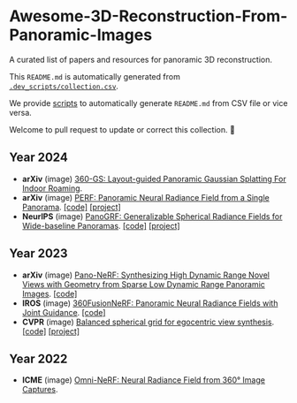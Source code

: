 # Awesome-3D-Reconstruction-From-Panoramic-Images

A curated list of papers and resources for panoramic 3D reconstruction.

This `README.md` is automatically generated from [`.dev_scripts/collection.csv`](.dev_scripts/collection.csv). 

We provide [scripts](.dev_scripts/main.py) to automatically generate `README.md` from CSV file or vice versa. 

Welcome to pull request to update or correct this collection. 🥰
## Year 2024
- **arXiv** (image) [360-GS: Layout-guided Panoramic Gaussian Splatting For Indoor Roaming](https://arxiv.org/pdf/2402.00763.pdf).
- **arXiv** (image) [PERF: Panoramic Neural Radiance Field from a Single Panorama](https://arxiv.org/pdf/2310.16831.pdf). [[code]](https://github.com/perf-project/PeRF)  [[project]](https://perf-project.github.io/) 
- **NeurIPS** (image) [PanoGRF: Generalizable Spherical Radiance Fields for Wide-baseline Panoramas](https://proceedings.neurips.cc/paper_files/paper/2023/file/16049e0c3f47899091ac46f8b3afb178-Paper-Conference.pdf). [[code]](https://github.com/thucz/PanoGRF)  [[project]](https://thucz.github.io/PanoGRF/) 
## Year 2023
- **arXiv** (image) [Pano-NeRF: Synthesizing High Dynamic Range Novel Views with Geometry from Sparse Low Dynamic Range Panoramic Images](https://arxiv.org/pdf/2312.15942v1.pdf). [[code]](https://github.com/Lu-Zhan/Pano-NeRF) 
- **IROS** (image) [360FusionNeRF: Panoramic Neural Radiance Fields with Joint Guidance](https://arxiv.org/pdf/2209.14265.pdf). [[code]](https://github.com/MetaSLAM/360FusionNeRF) 
- **CVPR** (image) [Balanced spherical grid for egocentric view synthesis](https://openaccess.thecvf.com/content/CVPR2023/papers/Choi_Balanced_Spherical_Grid_for_Egocentric_View_Synthesis_CVPR_2023_paper.pdf). [[code]](https://github.com/changwoonchoi/EgoNeRF)  [[project]](https://www.changwoon.info/publications/EgoNeRF) 
## Year 2022
- **ICME** (image) [Omni-NeRF: Neural Radiance Field from 360° Image Captures](https://www.researchgate.net/publication/359894633_OMNI-NERF_NEURAL_RADIANCE_FIELD_FROM_360_IMAGE_CAPTURES).
